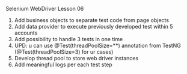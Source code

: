
Selenium WebDriver
Lesson 06

1. Add business objects to separate test code from page objects
2. Add data provider to execute previously developed test within 5 accounts
3. Add possibility to handle 3 tests in one time 
4. UPD: u can use @Test(threadPoolSize=**) annotation from TestNG (@Test(threadPoolSize=3) for ur cases)
5. Develop thread pool to store web driver instances
6. Add meaningful logs per each test step

